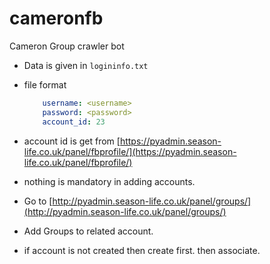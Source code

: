 # cameronfb
Cameron Group crawler bot

* Data is given in `logininfo.txt`

* file format 
    ```yaml
        username: <username>
        password: <password>
        account_id: 23
    ```

* account id is get from [https://pyadmin.season-life.co.uk/panel/fbprofile/](https://pyadmin.season-life.co.uk/panel/fbprofile/)

* nothing is mandatory in adding accounts. 

* Go to [http://pyadmin.season-life.co.uk/panel/groups/](http://pyadmin.season-life.co.uk/panel/groups/) 

* Add Groups to related account. 

* if account is not created then create first. then associate. 

 